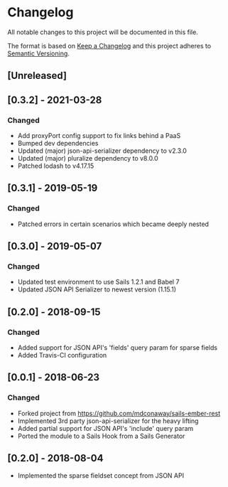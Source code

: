 # Changelog
All notable changes to this project will be documented in this file.

The format is based on [Keep a Changelog](http://keepachangelog.com/en/1.0.0/)
and this project adheres to [Semantic Versioning](http://semver.org/spec/v2.0.0.html).

## [Unreleased]

## [0.3.2] - 2021-03-28
### Changed
- Add proxyPort config support to fix links behind a PaaS
- Bumped dev dependencies
- Updated (major) json-api-serializer dependency to v2.3.0
- Updated (major) pluralize dependency to v8.0.0
- Patched lodash to v4.17.15

## [0.3.1] - 2019-05-19
### Changed
- Patched errors in certain scenarios which became deeply nested

## [0.3.0] - 2019-05-07
### Changed
- Updated test environment to use Sails 1.2.1 and Babel 7
- Updated JSON API Serializer to newest version (1.15.1)

## [0.2.0] - 2018-09-15
### Changed
- Added support for JSON API's 'fields' query param for sparse fields
- Added Travis-CI configuration

## [0.0.1] - 2018-06-23
### Changed
- Forked project from https://github.com/mdconaway/sails-ember-rest
- Implemented 3rd party json-api-serializer for the heavy lifting
- Added partial support for JSON API's 'include' query param
- Ported the module to a Sails Hook from a Sails Generator

## [0.2.0] - 2018-08-04
- Implemented the sparse fieldset concept from JSON API
